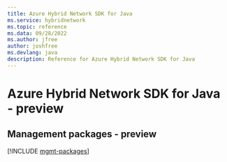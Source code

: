 ```yaml
---
title: Azure Hybrid Network SDK for Java
ms.service: hybridnetwork
ms.topic: reference
ms.data: 09/28/2022
ms.author: jfree
author: joshfree
ms.devlang: java
description: Reference for Azure Hybrid Network SDK for Java
---
```

# Azure Hybrid Network SDK for Java - preview

## Management packages - preview
[!INCLUDE [mgmt-packages](hybrid-network-mgmt-index.md)]